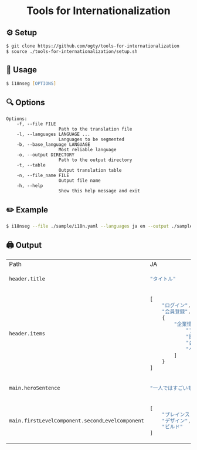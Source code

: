 <h1 align="center">Tools for Internationalization</h1>

## ⚙️ Setup

```zsh
$ git clone https://github.com/ogty/tools-for-internationalization
$ source ./tools-for-internationalization/setup.sh
```

## 📖 Usage

```zsh
$ i18nseg [OPTIONS]
```

## 🔍 Options

```
Options:
    -f, --file FILE
                    Path to the translation file
    -l, --languages LANGUAGE ...
                    Languages to be segmented
    -b, --base_language LANGUAGE
                    Most reliable language
    -o, --output DIRECTORY
                    Path to the output directory
    -t, --table
                    Output translation table
    -n, --file_name FILE
                    Output file name
    -h, --help
                    Show this help message and exit
```

## ✏️ Example

```zsh
$ i18nseg --file ./sample/i18n.yaml --languages ja en --output ./sample/public/locales --table
```

## 🖨️ Output

<table><tr><td>Path</td><td>JA</td><td>EN</td><td>EMPTY</td></tr><tr></tr><tr></tr><tr><td>

```
header.title
```

</td><td>

```js
"タイトル"
```

</td><td>

```js
"Title"
```

</td><td>

```js
""
```

</td></tr><tr></tr><tr><td>

```
header.items
```

</td><td>

```js
[
    "ログイン",
    "会員登録",
    {
        "企業情報": [
            "ブログ",
            "採用情報",
            "会社紹介",
            "ヘルプセンター"
        ]
    }
]
```

</td><td>

```js
[
    "Log in",
    "Sign up",
    {
        "Company": [
            "Blog",
            "Careers",
            "Our story",
            "Help Center"
        ]
    }
]
```

</td><td>

```js
[
    "",
    "",
    {
        "": [
            "",
            "",
            "",
            ""
        ]
    }
]
```

</td></tr><tr></tr><tr><td>

```
main.heroSentence
```

</td><td>

```js
"一人ではすごいものは完成できない。"
```

</td><td>

```js
"Nothing great is made alone."
```

</td><td>

```js
""
```

</td></tr><tr></tr><tr><td>

```
main.firstLevelComponent.secondLevelComponent
```

</td><td>

```js
[
    "ブレインストーミング",
    "デザイン",
    "ビルド"
]
```

</td><td>

```js
[
    "Brainstorm",
    "Design",
    "Build"
]
```

</td><td>

```js
[
    "",
    "",
    ""
]
```

</td></tr></table>
